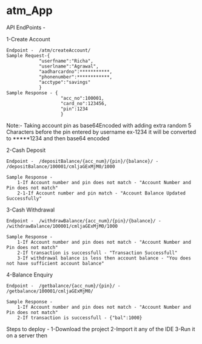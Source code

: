 # atm_App

API EndPoints -

1-Create Account
	
	Endpoint -  /atm/createAccount/
	Sample Request-{
				"userfname":"Richa",
				"userlname":"Agrawal",
				"aadharcardno":***********,
				"phonenumber":************,
				"acctype":"savings"
				}
	Sample Response - {
						"acc_no":100001,
						"card_no":123456,
						"pin":1234
						}

Note:- Taking account pin as base64Encoded with adding extra random 5 Characters before the pin entered by username ex-1234 it will be converted to *****1234 and then base64 encoded

2-Cash Deposit
	
	Endpoint -  /depositBalance/{acc_num}/{pin}/{balance}/ -  /depositBalance/100001/cmljaGExMjM0/1000
	
	Sample Response - 
		1-If Account number and pin does not match - "Account Number and Pin does not match"
		2-1-If Account number and pin match - "Account Balance Updated Successfully"

3-Cash Withdrawal
	
	Endpoint -  /withdrawBalance/{acc_num}/{pin}/{balance}/ -  /withdrawBalance/100001/cmljaGExMjM0/1000
	
	Sample Response -
		1-If Account number and pin does not match - "Account Number and Pin does not match"
		2-If transaction is successfull	- "Transaction Successfull"
		3-If withdrawal balance is less then account balance - "You does not have sufficient account balance"

4-Balance Enquiry
	
	Endpoint -  /getbalance/{acc_num}/{pin}/ -  /getbalance/100001/cmljaGExMjM0/
	
	Sample Response -
		1-If Account number and pin does not match - "Account Number and Pin does not match"
		2-If transaction is successfull	- {"bal":1000}
		
Steps to deploy - 
1-Download the project
2-Import it any of the IDE 
3-Run it on a server then 		
		
		
